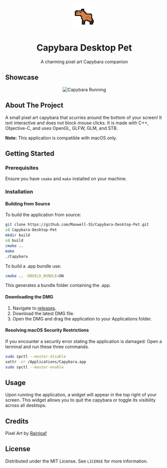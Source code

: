 <div align="center">
  <a href="https://github.com/Maxwell-SS/Capybara-Desktop-Pet">
    <img src="readme/icon.png" alt="Logo" width="80" height="80">
  </a>

  <h1 align="center">Capybara Desktop Pet</h1>

  <p align="center">
    A charming pixel art Capybara companion
  </p>
</div>

## Showcase
<div align="center">
  <img src="readme/gif.gif" alt="Capybara Running">
</div>

## About The Project
A small pixel art capybara that scurries around the bottom of your screen! It isnt interactive and does not block mouse clicks. It is made with C++, Objective-C, and uses OpenGL, GLFW, GLM, and STB. 

**Note:** This application is compatible with macOS only.

## Getting Started

### Prerequisites
Ensure you have `cmake` and `make` installed on your machine.

### Installation

#### Building from Source
To build the application from source:
```sh
git clone https://github.com/Maxwell-SS/Capybara-Desktop-Pet.git
cd Capybara-Desktop-Pet
mkdir build
cd build
cmake ..
make
./Capybara
```
To build a .app bundle use:
```sh
cmake .. -DBUILD_BUNDLE=ON
```
This generates a bundle folder containing the .app.

#### Downloading the DMG
1. Navigate to [releases](https://github.com/Maxwell-SS/Capybara-Desktop-Pet/releases).
2. Download the latest DMG file.
3. Open the DMG and drag the application to your Applications folder.

#### Resolving macOS Security Restrictions
If you encounter a security error stating the application is damaged:
Open a terminal and run these three commands.
```sh
sudo spctl --master-disable
xattr -cr /Applications/Capybara.app
sudo spctl --master-enable
```

## Usage
Upon running the application, a widget will appear in the top right of your screen. This widget allows you to quit the capybara or toggle its visibility across all desktops.

## Credits
Pixel Art by [Rainloaf](https://rainloaf.itch.io/capybara-sprite-sheet)

## License
Distributed under the MIT License. See `LICENSE` for more information.
